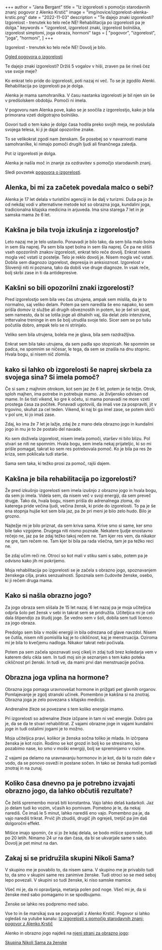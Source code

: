 +++
author = "Jana Bergant"
title = "Iz izgorelosti s pomočjo starodavnih znanj: pogovor z Alenko Krstič"
image = "img/novice/izgorelost-alenka-krstic.png"
date = "2022-11-03"
description = "Te dajejo znaki izgorelosti? Izgorelost - trenutek ko telo reče NE! Rehabilitacija po izgorelosti pa je dolga."
keywords = "izgorelost, izgorelost znaki, izgorelost bolniška, izgorelost simptomi, joga obraza, hormoni"
tags = [
    "pogovor",
    "izgorelost",
    "joga",
    "hormoni",
]
+++

Izgorelost - trenutek ko telo reče NE! Dovolj je bilo. 

[Ogled pogovora o izgorelosti](https://www.youtube.com/watch?v=gfB7ls_ewnM)

Te dajejo znaki izgorelosti? Držiš 5 vogalov v hiši, zraven pa še rineš čez vse svoje meje?

Ko enkrat telo pride do izgorelosti, poti nazaj ni več. To se je zgodilo Alenki. Rehabilitacija po izgorelosti pa je dolga.

Alenka je mama samohranilka. V času nastanka izgorelosti je bil njen sin še v predšolskem obdobju.
Pomoči ni imela.

V pogovoru nam Alenka pove, kako se je soočila z izgorelostjo, kako je bila primorana vzeti dolgotrajno bolniško.

Govori tudi o tem kako je dolgo časa hodila preko svojih meja, ne poslušala svojega telesa, ki ji je dajal opozorilne znake.

To se velikokrat zgodi nam ženskam. Še posebej so v navarnosti mame samohranilke, ki nimajo pomoči drugih ljudi ali finančnega zaledja.

Pot iz izgorelosti je dolga.

Alenka je našla moč in znanje za ozdravitev s pomočjo starodavnih znanj. 

Sledi povzetek [pogovora o izgorelosti](https://www.youtube.com/watch?v=gfB7ls_ewnM).

## Alenka, bi mi za začetek povedala malco o sebi?
Alenka je 17 let delala v turistični agenciji in še dalj v turizmi. Duša pa jo že od nekdaj vodi v alternativne metode kot so obrazna joga, kundalini joga, tradicionalna kitajska medicina in arjuveda.
Ima sina starega 7 let in je samska mama že 6 let.

## Kakšna je bila tvoja izkušnja z izgorelostjo?
Leto nazaj me je telo ustavilo. Ponavadi je bilo tako, da sem bila malo bolna in sem šla naprej. Pa sem bila spet bolna in sem šla naprej. Če pa ne slišiš vseh opozorilnih znakov izgorelosti, enkrat telo reče dovolj. Enkrat nisem mogla več vstati iz postelje. Telo je reklo dovolj je. Nisem mogla več vstati. Dobila sem diagnozo izgorelost, depresija in anksioznost. Izgorelost v Sloveniji niti ni poznana, tako da dobiš vse druge diagnoze. In vsak reče, bolj skrbi zase in ti da antidepresive.

## Kakšni so bili opozorilni znaki izgorelosti?
Pred izgorelostjo sem bila ves čas utrujena, ampak sem mislila, da je to normalno, saj veliko delam.
Potem pa sem naredila še eno napako, ko sem prišla domov iz službe ali drugih obveznostih in potem, ko je šel sin spat, sem namesto, da bi se lotila joge ali dihalnih vaj, šla delat zelo intenzivne, inttervalne treninge in em še bolj utrudila svoje telo. Sicer sem se po tušu počutila dobro, ampak telo se ni strinjalo.

Veliko sem bila utrujena, bolela me je glava, bila sem razdražljiva.

Enkrat sem bila tako utrujena, da sem padla spo stopnicah. Ne spomnim se padca, ne spomnim se ničesar, le tega, da sem se znašla na dnu stopnic. Hvala bogu, si nisem nič zlomila.

## kako si lahko ob izgorelosti še naprej skrbela za svojega sina? Si imela pomoč?
Če si sam z majhnim otrokom, kot sem jaz že 6 let, potem je še težje. Otrok, sploh majhen, ima potrebe in potrebuje mamo. Je življensko odvisen od mame. In še tisti vikend, ko gre k očetu, si mama ponavadi ne more vzeti prostega časa za počitek. Ponavadi ugotoviš, da imaš vse za pospraviti, jit v trgovino, skuhat za cel teden. Vikend, ki naj bi ga imel zase, se potem skrči v pol ure, ki jo imaš zase.

Zdaj, ko ima že 7 let je lažje, zdaj že z mano dela obrazno jogo in kundalini jogo in mu je to že postalo del navade.

Ko sem doživela izgorelost, nisem imela pomoči, staršev ni bilo blizu. Pol stvari se niti ne spomnim. Hvala bogu, sem imela nekaj prijateljic, ki so mi prišle pomagat, takrat ko sem res potrebovala pomoč. Ko je bila pa res že kriza, sem poklicala tudi starše. 

Sama sem taka, ki težko prosi za pomoč, rajši dajem. 

## Kakšna je bila rehabilitacija po izgorelosti?
Že pred izkušnjo izgorelosti sem imela izušnjo z obrazno jogo in hvala bogu, da sem jo imela. Videla sem, da nisem več v svoji energiji, da sem preveč drugje. Tako da, hvala bogu, nisem prišla do adrenalnega zloma, do katerega pride večina ljudi, večina žensk, ki pride do izgorelosti. To pa je še ena stopnja hujše kot sem bila jaz, pa že pri meni je bilo zelo hudo. Bilo je grozno.

Najtežje mi je bilo priznat, da sem kriva sama. Krive smo si same, ker smo bile tako vzgojene. Drugega niti nismo poznale. Nekatere ljudje enostavno rečejo ne, jaz pa še zdaj težko takoj rečem ne. Tam kjer res vem, da nikakor ne gre, tam rečem ne. Tam kjer bi bila pa rada všečna, tam je pa težko reci ne. 

Se zdaj učim reči ne. Otroci so kot mali v stiku sami s sabo, potem pa je odvisno kako jih mi pokrijemo.

Moja rehabilitacija po izgorelosti se je začela s obrazno jogo, spoznavanjem ženskega cilja, praks senzualnosti. Spoznala sem čudovite ženske, osebo, ki ji rečem druga mama.

## Kako si našla obrazno jogo?
Za jogo obraza sem slišala že 15 let nazaj. 6 let nazaj pa je moja učiteljica odprla šolo pet žensk v sebi in takrat sem se pridružila. Učiteljica mi je celo dala štipendijo za študij joge. Še vedno sem v šoli, dobila sem tudi licenco za jogo obraza. 

Predolgo sem bila v moški energiji in bila odrezana od glave navzdol. Nisem se čutila, nisem niti pomislila kaj je to cikličnost, kaj je menstruacija. Oziroma mi je bila to kvečjemu nadloga. Nikakor takrat nebi počivala. 

Potem pa sem začela spoznavati svoj cikelj in zdaj tudi brez koledarja vem v katerem delu cikla sem. In tudi moj sin je seznanjen s tem kako poteka cikličnost pri ženski. In tudi ve, da mami prvi dan menstruacije počiva.

## Obrazna joga vplina na hormone?
Obrazna joga pomaga uravnovešat hormone in prižgati pet glavnih organov. Pomlajevanje je zgolj stranski učinek. Pomembno je kakšna si na znotraj. Obrazna joga je zelo povezana s kitajsko medicijo. 

Andrenalne žleze se povezane s tem koliko energije imamo.

Pri izgorelosti so adrenalne žleze izčpane in tam ni več energije. Dobro pa je, da se da te stvari rehabilitirat. Z vajami obrazne joge in vajami kundalini joge in tudi ostalimi jogami je to možno. 

Moja učiteljica pravi, kolikor je ženska sočna toliko je mlada. In izčrpana ženska je kot rozin. Rodimo se kot grozd in bolj ko se stresiramo, ko pozabimo nase, ko smo v moški energiji, bolj se spreminjamo v rozine.

Z vajami pa delamo na uravnavanju hormonov in je kot, da bi ta rozin dale v vodo, da se ponovo osveži in postane sočen. In tako se ženska tudi pomladi znotraj in na zunaj.

## Koliko časa dnevno pa je potrebno izvajati obrazno jogo, da lahko občutiš rezultate?
Če želiš spremembo moraš biti konstantna. Vajo lahko delaš kadarkoli. Jaz jo delam tudi ko vozim, včasih ko pomivam. Pomebno je le, da nekaj narediš. Če imaš le 5 minut, lahko narediš eno vajo. Pomembno pa je, da vajo narediš trikrat. Prvič jih zbudiš, drugič jih ogreješ, tretjič pa jim daš dolgoročni effekt.

Mišice imajo spomin, če si jo že kdaj delala, se bodo mišice spomnile, tudi po 20 letih. Nimamo 24 ur na dan časa, da bi se ukvarjale same s sabo. Dovolj je pet minut na dan.

## Zakaj si se pridružila skupini Nikoli Sama?
V skupino me je povabilo to, da nisem sama. V skupino me je privabilo tudi to, da smo v skupini same res zanimive ženske. Tudi otroci so se med seboj lepo povezali. V skupini so tudi ženske, ki niso samske mamice. 

Všeč mi je, da ni opravljanja, metanja polen pod noge. Všeč mi je, da si ženske med sabo pomagamo in se spodbujamo. 

Ženske se lahko res podpremo med sabo.


Vse to in še marsikaj sva se pogovarjali z Alenko Krstič. Pogovor si lahko ogledaš na yutube kanalu:
[Iz izgorelosti s pomočjo starodavnih znanj: pogovor z Alenko Krstič](https://www.youtube.com/watch?v=gfB7ls_ewnM)



Alenko in obrazno jogo najdeš na [njeni strani za obrazno jogo](https://www.facebook.com/profile.php?id=100063538210772): 

[Skupina Nikoli Sama za ženske](https://www.facebook.com/groups/467001988199005)

